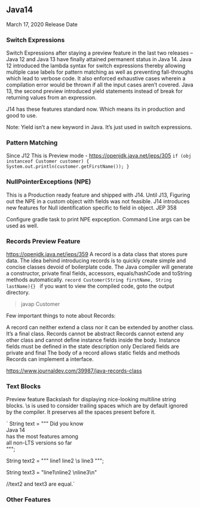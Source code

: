 ## Java14

March 17, 2020 Release Date


### Switch Expressions
Switch Expressions after staying a preview feature in the last two releases –Java 12 and Java 13 have finally attained permanent status in Java 14.
Java 12 introduced the lambda syntax for switch expressions thereby allowing multiple case 
labels for pattern matching as well as preventing fall-throughs which lead to verbose code. 
It also enforced exhaustive cases wherein a compilation error would be thrown if all the input cases aren’t covered.
Java 13, the second preview introduced yield statements instead of break for returning values from an expression.

J14 has these features standard now. Which means its in production and good to use.

Note: Yield isn’t a new keyword in Java. It’s just used in switch expressions.

### Pattern Matching
Since J12 This is Preview mode - https://openjdk.java.net/jeps/305
`if (obj instanceof Customer customer) {
   System.out.println(customer.getFirstName());
 }`
 
### NullPointerExceptions (NPE)
This is a Production ready feature and shipped with J14.
Until J13, Figuring out the NPE in a custom object with fields was not feasible.
J14 introduces new features for Null identification specific to field in object. 
JEP 358

Configure gradle task to print NPE expception.
Command Line args can be used as well.

### Records Preview Feature
https://openjdk.java.net/jeps/359
A record is a data class that stores pure data. 
The idea behind introducing records is to quickly create simple and concise classes devoid of boilerplate code.
The Java compiler will generate a constructor, private final fields, accessors, equals/hashCode and toString methods automatically.
`record Customer(String firstName, String lastName){}
`
if you want to view the compiled code, goto the output directory.
> javap Customer

Few important things to note about Records:

A record can neither extend a class nor it can be extended by another class. It’s a final class.
Records cannot be abstract
Records cannot extend any other class and cannot define instance fields inside the body. Instance fields must be defined in the state description only
Declared fields are private and final
The body of a record allows static fields and methods
Records can implement a interface.

https://www.journaldev.com/39987/java-records-class

### Text Blocks
Preview feature
Backslash for displaying nice-looking multiline string blocks.
\s is used to consider trailing spaces which are by default ignored by the compiler. It preserves all the spaces present before it.

`
String text = """
                 Did you know \
                 Java 14 \
                 has the most features among\
                 all non-LTS versions so far\
                 """;
  
 String text2 = """
                 line1
                 line2 \s
                 line3
                 """;
  
  
 String text3 = "line1\nline2 \nline3\n"
  
 //text2 and text3 are equal.`
 
### Other Features
